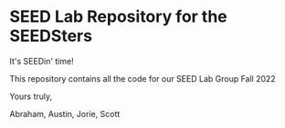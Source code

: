 # SEED Lab Repository for the SEEDSters
It's SEEDin' time!

This repository contains all the code for our SEED Lab Group Fall 2022

Yours truly,

Abraham, Austin, Jorie, Scott
